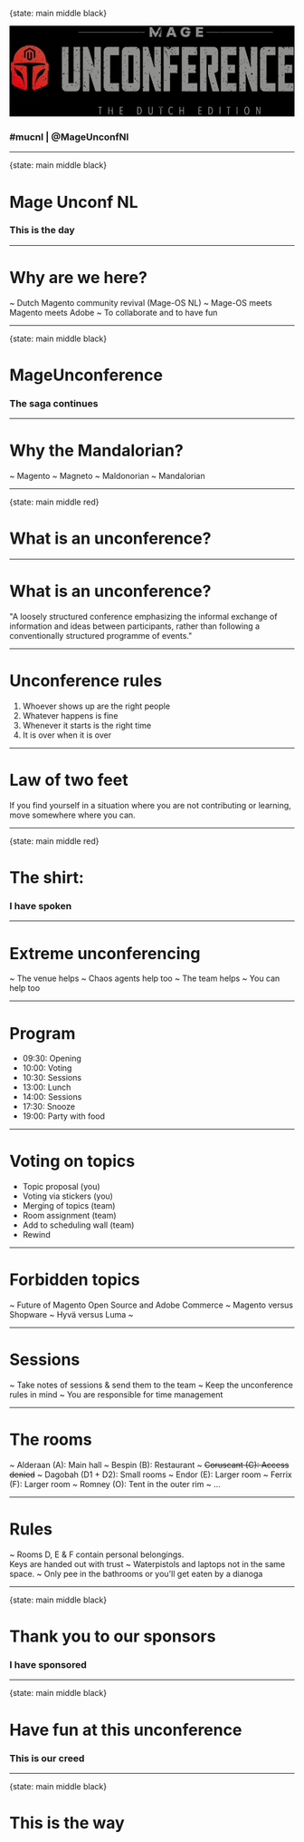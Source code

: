 {state: main middle black}

<img class="img-responsive" src="/images/mucnl/mageuc-logo.webp" />

### \#mucnl | @MageUnconfNl

---
{state: main middle black}
# Mage Unconf NL
### This is the day

---
# Why are we here?
~ Dutch Magento community revival (Mage-OS NL)
~ Mage-OS meets Magento meets Adobe
~ To collaborate and to have fun

---
{state: main middle black}
# MageUnconference
### The saga continues

---
# Why the Mandalorian?
~ Magento
~ Magneto
~ Maldonorian
~ Mandalorian

---
{state: main middle red}
# What is an unconference?

---
# What is an unconference?
"A loosely structured conference emphasizing the informal exchange of information and ideas between participants, rather than following a conventionally structured programme of events."

---
# Unconference rules
1. Whoever shows up are the right people
2. Whatever happens is fine
3. Whenever it starts is the right time
4. It is over when it is over

---
# Law of two feet
If you find yourself in a situation where you are not contributing or learning, move somewhere where you can.

---
{state: main middle red}
# The shirt:
### I have spoken

---
# Extreme unconferencing
~ The venue helps
~ Chaos agents help too
~ The team helps
~ You can help too

---
# Program
- 09:30: Opening
- 10:00: Voting
- 10:30: Sessions
- 13:00: Lunch
- 14:00: Sessions
- 17:30: Snooze
- 19:00: Party with food

---
# Voting on topics
- Topic proposal (you)
- Voting via stickers (you)
- Merging of topics (team)
- Room assignment (team)
- Add to scheduling wall (team)
- Rewind

---
# Forbidden topics
~ Future of Magento Open Source and Adobe Commerce
~ Magento versus Shopware
~ Hyvä versus Luma
~ 

---
# Sessions
~ Take notes of sessions & send them to the team
~ Keep the unconference rules in mind
~ You are responsible for time management

---
# The rooms
~ Alderaan (A): Main hall
~ Bespin (B): Restaurant
~ ~~Coruscant (C): Access denied~~
~ Dagobah (D1 + D2): Small rooms
~ Endor (E): Larger room
~ Ferrix (F): Larger room
~ Romney (O): Tent in the outer rim
~ ...

---
# Rules
~ Rooms D, E & F contain personal belongings.<br/>Keys are handed out with trust
~ Waterpistols and laptops not in the same space.
~ Only pee in the bathrooms or you'll get eaten by a dianoga

---
{state: main middle black}
# Thank you to our sponsors
### I have sponsored

---
{state: main middle black}
# Have fun at this unconference
### This is our creed

---
{state: main middle black}
# This is the way
